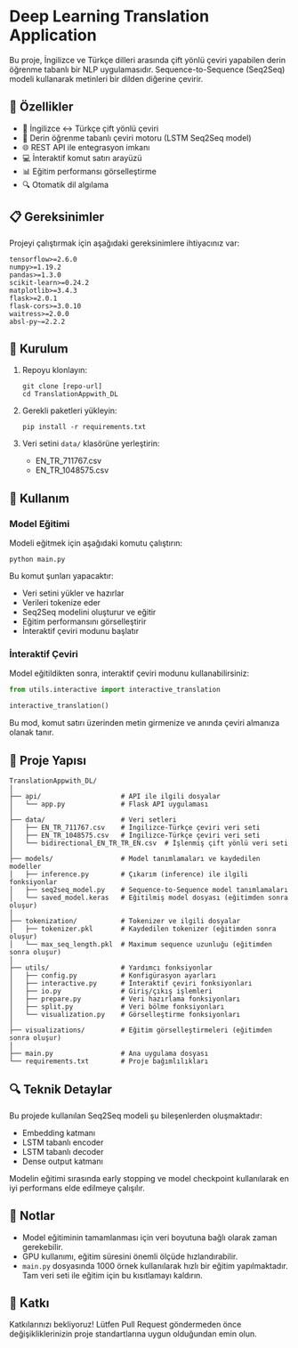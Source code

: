 # Deep Learning Translation Application

Bu proje, İngilizce ve Türkçe dilleri arasında çift yönlü çeviri yapabilen derin öğrenme tabanlı bir NLP uygulamasıdır.
Sequence-to-Sequence (Seq2Seq) modeli kullanarak metinleri bir dilden diğerine çevirir.

## 🌟 Özellikler

- 🔄 İngilizce ↔️ Türkçe çift yönlü çeviri
- 🧠 Derin öğrenme tabanlı çeviri motoru (LSTM Seq2Seq model)
- 🌐 REST API ile entegrasyon imkanı
- 💻 İnteraktif komut satırı arayüzü
- 📊 Eğitim performansı görselleştirme
- 🔍 Otomatik dil algılama

## 📋 Gereksinimler

Projeyi çalıştırmak için aşağıdaki gereksinimlere ihtiyacınız var:

```
tensorflow>=2.6.0
numpy>=1.19.2
pandas>=1.3.0
scikit-learn>=0.24.2
matplotlib>=3.4.3
flask>=2.0.1
flask-cors>=3.0.10
waitress>=2.0.0
absl-py~=2.2.2
```

## 🔧 Kurulum

1. Repoyu klonlayın:
   ```
   git clone [repo-url]
   cd TranslationAppwith_DL
   ```

2. Gerekli paketleri yükleyin:
   ```
   pip install -r requirements.txt
   ```

3. Veri setini `data/` klasörüne yerleştirin:
    - EN_TR_711767.csv
    - EN_TR_1048575.csv

## 🚀 Kullanım

### Model Eğitimi

Modeli eğitmek için aşağıdaki komutu çalıştırın:

```
python main.py
```

Bu komut şunları yapacaktır:

- Veri setini yükler ve hazırlar
- Verileri tokenize eder
- Seq2Seq modelini oluşturur ve eğitir
- Eğitim performansını görselleştirir
- İnteraktif çeviri modunu başlatır

### İnteraktif Çeviri

Model eğitildikten sonra, interaktif çeviri modunu kullanabilirsiniz:

```python
from utils.interactive import interactive_translation

interactive_translation()
```

Bu mod, komut satırı üzerinden metin girmenize ve anında çeviri almanıza olanak tanır.


## 📁 Proje Yapısı

```
TranslationAppwith_DL/
│
├── api/                    # API ile ilgili dosyalar
│   └── app.py              # Flask API uygulaması
│
├── data/                   # Veri setleri
│   ├── EN_TR_711767.csv    # İngilizce-Türkçe çeviri veri seti
│   ├── EN_TR_1048575.csv   # İngilizce-Türkçe çeviri veri seti
│   └── bidirectional_EN_TR_TR_EN.csv  # İşlenmiş çift yönlü veri seti
│
├── models/                 # Model tanımlamaları ve kaydedilen modeller
│   ├── inference.py        # Çıkarım (inference) ile ilgili fonksiyonlar
│   ├── seq2seq_model.py    # Sequence-to-Sequence model tanımlamaları
│   └── saved_model.keras   # Eğitilmiş model dosyası (eğitimden sonra oluşur)
│
├── tokenization/           # Tokenizer ve ilgili dosyalar
│   ├── tokenizer.pkl       # Kaydedilen tokenizer (eğitimden sonra oluşur)
│   └── max_seq_length.pkl  # Maximum sequence uzunluğu (eğitimden sonra oluşur)
│
├── utils/                  # Yardımcı fonksiyonlar
│   ├── config.py           # Konfigürasyon ayarları
│   ├── interactive.py      # İnteraktif çeviri fonksiyonları
│   ├── io.py               # Giriş/çıkış işlemleri
│   ├── prepare.py          # Veri hazırlama fonksiyonları
│   ├── split.py            # Veri bölme fonksiyonları
│   └── visualization.py    # Görselleştirme fonksiyonları
│
├── visualizations/         # Eğitim görselleştirmeleri (eğitimden sonra oluşur)
│
├── main.py                 # Ana uygulama dosyası
└── requirements.txt        # Proje bağımlılıkları
```

## 🔍 Teknik Detaylar

Bu projede kullanılan Seq2Seq modeli şu bileşenlerden oluşmaktadır:

- Embedding katmanı
- LSTM tabanlı encoder
- LSTM tabanlı decoder
- Dense output katmanı

Modelin eğitimi sırasında early stopping ve model checkpoint kullanılarak en iyi performans elde edilmeye çalışılır.

## 📝 Notlar

- Model eğitiminin tamamlanması için veri boyutuna bağlı olarak zaman gerekebilir.
- GPU kullanımı, eğitim süresini önemli ölçüde hızlandırabilir.
- `main.py` dosyasında 1000 örnek kullanılarak hızlı bir eğitim yapılmaktadır. Tam veri seti ile eğitim için bu
  kısıtlamayı kaldırın.

## 🤝 Katkı

Katkılarınızı bekliyoruz! Lütfen Pull Request göndermeden önce değişikliklerinizin proje standartlarına uygun olduğundan
emin olun.